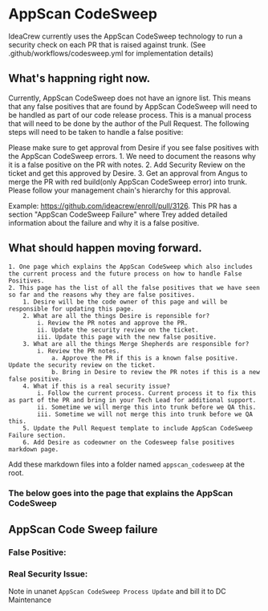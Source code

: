 # AppScan CodeSweep
IdeaCrew currently uses the AppScan CodeSweep technology to run a security check on each PR that is raised against trunk.  (See .github/workflows/codesweep.yml for implementation details)

## What's happning right now.
Currently, AppScan CodeSweep does not have an ignore list. This means that any false positives that are found by AppScan CodeSweep will need to be handled as part of our code release process. This is a manual process that will need to be done by the author of the Pull Request. The following steps will need to be taken to handle a false positive:

Please make sure to get approval from Desire if you see false positives with the AppScan CodeSweep errors.
    1. We need to document the reasons why it is a false positive on the PR with notes.
    2. Add Security Review on the ticket and get this approved by Desire.
    3. Get an approval from Angus to merge the PR with red build(only AppScan CodeSweep error) into trunk. Please follow your management chain's hierarchy for this approval.

Example: https://github.com/ideacrew/enroll/pull/3126. This PR has a section "AppScan CodeSweep Failure" where Trey added detailed information about the failure and why it is a false positive.

## What should happen moving forward.
    1. One page which explains the AppScan CodeSweep which also includes the current process and the future process on how to handle False Positives.
    2. This page has the list of all the false positives that we have seen so far and the reasons why they are false positives.
        1. Desire will be the code owner of this page and will be responsible for updating this page.
        2. What are all the things Desire is reponsible for?
            i. Review the PR notes and approve the PR.
            ii. Update the security review on the ticket.
            iii. Update this page with the new false positive.
        3. What are all the things Merge Shepherds are responsible for?
            i. Review the PR notes.
                a. Approve the PR if this is a known false positive. Update the security review on the ticket.
                b. Bring in Desire to review the PR notes if this is a new false positive.
        4. What if this is a real security issue?
            i. Follow the current process. Current process it to fix this as part of the PR and bring in your Tech Lead for additional support.
            ii. Sometime we will merge this into trunk before we QA this.
            iii. Sometime we will not merge this into trunk before we QA this.
        5. Update the Pull Request template to include AppScan CodeSweep Failure section.
        6. Add Desire as codeowner on the Codesweep false positives markdown page.

Add these markdown files into a folder named `appscan_codesweep` at the root.

### The below goes into the page that explains the AppScan CodeSweep

## AppScan Code Sweep failure

### False Positive:

### Real Security Issue:

Note in unanet `AppScan CodeSweep Process Update` and bill it to DC Maintenance
